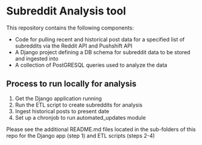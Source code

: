 # Subreddit Analysis tool

This repository contains the following components:
- Code for pulling recent and historical post data for a specified list of subreddits via the Reddit API and Pushshift API
- A Django project defining a DB schema for subreddit data to be stored and ingested into
- A collection of PostGRESQL queries used to analyze the data

## Process to run locally for analysis

1) Get the Django application running
2) Run the ETL script to create subreddits for analysis
3) Ingest historical posts to present date
4) Set up a chronjob to run automated_updates module

Please see the additional README.md files located in the sub-folders of this repo for the Django app (step 1) and ETL scripts (steps 2-4)